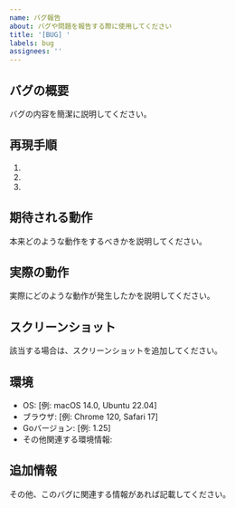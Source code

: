 ```yaml
---
name: バグ報告
about: バグや問題を報告する際に使用してください
title: '[BUG] '
labels: bug
assignees: ''
---
```


## バグの概要

バグの内容を簡潔に説明してください。

## 再現手順

1.
2.
3.

## 期待される動作

本来どのような動作をするべきかを説明してください。

## 実際の動作

実際にどのような動作が発生したかを説明してください。

## スクリーンショット

該当する場合は、スクリーンショットを追加してください。

## 環境

- OS: [例: macOS 14.0, Ubuntu 22.04]
- ブラウザ: [例: Chrome 120, Safari 17]
- Goバージョン: [例: 1.25]
- その他関連する環境情報:

## 追加情報

その他、このバグに関連する情報があれば記載してください。

